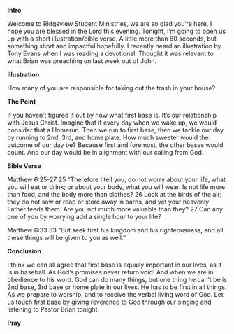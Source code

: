 **Intro**

Welcome to Ridgeview Student Ministries, we are so glad you’re here, I hope you are blessed in the Lord this evening. Tonight, I’m going to open us up with a short illustration/bible verse. A little more than 60 seconds, but something short and impactful hopefully. I recently heard an illustration by Tony Evans when I was reading a devotional. Thought it was relevant to what Brian was preaching on last week out of John.  


**Illustration**

How many of you are responsible for taking out the trash in your house? 

**The Point**

If you haven’t figured it out by now what first base is. It’s our relationship with Jesus Christ. Imagine that if every day when we wake up, we would consider that a Homerun.  Then we run to first base, then we tackle our day by running to 2nd, 3rd, and home plate. How much sweeter would the outcome of our day be? Because first and foremost, the other bases would count. And our day would be in alignment with our calling from God. 

**Bible Verse**

Matthew 6:25-27 25 “Therefore I tell you, do not worry about your life, what you will eat or drink; or about your body, what you will wear. Is not life more than food, and the body more than clothes? 26 Look at the birds of the air; they do not sow or reap or store away in barns, and yet your heavenly Father feeds them. Are you not much more valuable than they? 27 Can any one of you by worrying add a single hour to your life?

Matthew 6:33 33 ”But seek first his kingdom and his righteousness, and all these things will be given to you as well.”

**Conclusion**

I think we can all agree that first base is equally important in our lives, as it is in baseball. As God’s promises never return void! And when we are in obedience to his word. God can do many things, but one thing he can’t be is 2nd base, 3rd base or home plate in our lives. He has to be first in all things. As we prepare to worship, and to receive the verbal living word of God. Let us touch first base by giving reverence to God through our singing and listening to Pastor Brian tonight.

**Pray**

